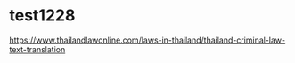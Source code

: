 # test1228
https://www.thailandlawonline.com/laws-in-thailand/thailand-criminal-law-text-translation
